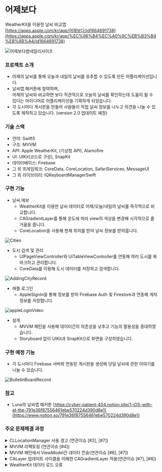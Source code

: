 # 어제보다

WeatherKit을 이용한 날씨 비교앱<br>
[https://apps.apple.com/kr/app/어제보다/id1664691738](https://apps.apple.com/kr/app/%EC%96%B4%EC%A0%9C%EB%B3%B4%EB%8B%A4/id1664691738)

![어제보다썸네일리사이즈](https://user-images.githubusercontent.com/98086074/214786381-dbb7dfd8-cb63-40d3-919a-e29f54a08cd6.png)


### 프로젝트 소개
- 어제의 날씨를 통해 오늘과 내일의 날씨를 유추할 수 있도록 만든 어플리케이션입니다.
- 날씨앱 해커톤에 참여하며, <br>어제의 날씨와 비교하면 보다 직관적으로 오늘의 날씨를 확인하는데 도움이 될 수 있다는 아이디어로 어플리케이션을 기획하게 되었습니다.
- 각 도시마다 게시판을 만들어 사람들이 직접 날씨 정보를 나누고 의견을 나눌 수 있도록 제작하고 있습니다. (version 2.0 업데이트 예정)

### 기술 스택
- 언어: Swift5
- 구조: MVVM
- API: Apple WeatherKit, (기상청 API), Alamofire
- UI: UIKit(코드로 구성), SnapKit
- 데이터베이스: Firebase
- 그 외 프레임워크: CoreData, CoreLocation, SafariServices, MessageUI
- 그 외 라이브러리: IQKeyboardManagerSwift

### 구현 기능
- 날씨 예보
  - WeatherKit을 이용한 날씨 데이터로 어제/오늘/내일의 날씨를 즉각적으로 비교합니다.
  - CAGradientLayer를 통해 온도에 따라 view의 색상을 변경해 시각적으로 즐거움을 줍니다.
  - CoreLocation을 사용해 현재 위치를 받아 날씨 정보를 받아옵니다. 

![Cities](https://user-images.githubusercontent.com/98086074/214780493-1e31d8bc-aa90-45a5-8f21-9d28b872ee11.gif)


- 도시 검색 및 관리
  - UIPageViewController와 UITableViewController를 연동해 여러 도시를 북마크하고 관리합니다.
  - CoreData를 이용해 도시 데이터를 저장하고 검색합니다.
        
![AddingCityRecord](https://user-images.githubusercontent.com/98086074/214780526-9eb05788-f750-4739-a035-fba658dbcc24.gif)

- 애플 로그인
  - AppleSignIn을 통해 정보를 받아 Firebase Auth 및 Firestore과 연동해 계저 정보를 저장합니다.
  
![appleLoginVideo](https://user-images.githubusercontent.com/98086074/219002123-a0323b4b-3fe5-40ae-8d4b-b7f571276799.gif)

        
- 설계
  - MVVM 패턴을 사용해 데이터간의 의존성을 낮추고 기능의 활용성을 증대하였습니다.
  - Storyboard 없이 UIKit과 SnapKit으로 화면을 구성하였습니다.
  
### 구현 예정 기능
- 각 도시마다 Firebase 서버와 연동된 게시판을 생성해 당일 날씨에 관한 이야기를 나눌 수 있습니다.

![BulletinBoardRecord](https://user-images.githubusercontent.com/98086074/214780543-e7a1e43b-4592-442f-b460-de3efaf6a3d5.gif)


### 참고
- Luna의 날씨앱 해커톤 [https://cyber-patient-404.notion.site/1-iOS-with-at-the-791e36f87556461ebe570224d390d8e1](https://www.notion.so/791e36f87556461ebe570224d390d8e1)
    
### 주요 문제해결 과정

<details>
<summary>CLLocationManager 사용 경고 (연관이슈 [#2], [#7])</summary>
<div markdown="1">

- 문제 발생 :
  - Xcode 버전에 따른 CoreLocation 사용 방식의 차이로 인해 경고 발생.
  - CoreLocation은 location의 허용을 받는 delegate와 메서드가 일원화되어있지 않다. 특히 Xcode14부터 iOS 버전에 따라 필요 구현을 모두 구분해놓을 필요가 있다.
  - 실행엔 지장이 없었지만, 보다 clean한 코드를 위해 수정
- 해결 :
  - 현재 locationService가 enabled인지 확인하는 코드를 버전별로 작성해 우선 처리.
  - 이후 다른 케이스를 위한 필요한 분기처리를 실행한다.
  - 코드
```swift
func checkLocationServiceAuthorizationByVersion(_ locationManager: CLLocationManager) {
            
        if #available(iOS 14.0, *) {
            if locationManager.authorizationStatus == .authorizedAlways || locationManager.authorizationStatus == .authorizedWhenInUse {
                // 여기서 위치권한이 있을때 실행할 코드 입력
                locationManager.startUpdatingLocation()
            } else {
                // 여기서 위치권환 off일때 실행할 코드 입력
                switchUserCurrentLocationAuthorization(locationManager.authorizationStatus)
                self.currentLatitude = nil
                self.currentLongitude = nil
            }
        } else {
            guard CLLocationManager.locationServicesEnabled() else {
                // 시스템 설정으로 유도하는 커스텀 얼럿
                switchUserCurrentLocationAuthorization(CLLocationManager.authorizationStatus())
                return
            }
        }
    }
    
    func switchUserCurrentLocationAuthorization(_ status: CLAuthorizationStatus) {
        switch status {
        case .notDetermined:
            // 권한 요청을 보낸다.
            locationManager.requestWhenInUseAuthorization()
                
        case .denied, .restricted:
            // 사용자가 명시적으로 권한을 거부했거나, 위치 서비스 활성화가 제한된 상태
            // 시스템 설정에서 설정값을 변경하도록 유도한다.
            // 시스템 설정으로 유도하는 커스텀 얼럿
            showRequestLocationServiceAlert()
            self.setupLayout()
            self.setupViewControllersForBookmarked(city: nil, area: nil)
        case .authorizedWhenInUse:
            // 앱을 사용중일 때, 위치 서비스를 이용할 수 있는 상태
            // manager 인스턴스를 사용하여 사용자의 위치를 가져온다.
            locationManager.startUpdatingLocation()
            
        default:
            print("Default")
        }
    }
```
                

</div>
</details>

<details>
<summary>MVVM 리팩토링 (연관이슈 [#4])</summary>
<div markdown="1">

- 문제 발생:
  - 기존 MVC 패턴으로 관리하던 구조에서 View 및 관리하는 데이터가 늘어나며 ViewController가 너무 비대해지는 문제 발생
  - 우선 ViewController를 관리하는 것 자체가 어려워지고, 차후 기능 추가 시에 더욱 부담스러워질 문제를 예비해 MVVM 패턴을 공부해 리팩토링 실행.
- 해결:
  - Observer-Subscriber 프로토콜을 사용해, VC와 VM이 서로의 객체 생성 없이 Model 데이터를 주고받는다.
  - 장점: 델리게이트 패턴과 비슷한 프로토콜 방식으로 model을 VM에서 notify하면 VC는 update하기에 의존성이 없음.
  - 단점:
    - MVVM을 갖추기 위한 러닝커브가 있다.
    - 차후 VM끼리 데이터를 주고받을 때 시점 고려 필요
  - 코드:
    - Observer / Subscriber 코드
                    
```swift
// Observer (VC)
protocol Observer {
    func update<T>(updatedValue: T)
}
// Subscriber (VM)
protocol Subscriber {
    var observer: (any Observer)? { get set }
    mutating func unSubscribe(observer: (any Observer)?)
    mutating func subscribe(observer: (any Observer)?)
    func notify<T>(updatedValue: T)
}
```
                    
- View
  - View에는 View를 구성하는 UI와, 외부(VC)에서 던져주는 Model 객체만 존재
                    

```swift
// Observer (VC)
protocol Observer {
    func update<T>(updatedValue: T)
}
// Subscriber (VM)
protocol Subscriber {
    var observer: (any Observer)? { get set }
    mutating func unSubscribe(observer: (any Observer)?)
    mutating func subscribe(observer: (any Observer)?)
    func notify<T>(updatedValue: T)
}
```
                    
- ViewModel
  - Subscriber 프로토콜 채택. 프로토콜의 메서드들에 기본값 제공.
                    
```swift
// 서브스크라이버 프로토콜 초기화. 기본값 넣어주기.

extension WeatherViewModel: Subscriber {
    func unSubscribe(observer: (Observer)?) {
        self.observer = nil
    }
    
    func subscribe(observer: (any Observer)?) {
        self.observer = observer
    }
    
    func notify<T>(updatedValue: T) {
        observer?.update(updatedValue: updatedValue)
    }
}
```
                    
- VC와 연결할 observer 객체 생성.
                    
```swift
// VC를 받을 옵저버 객체 만들어놓기 (일종의 델리게이트 프로퍼티)
internal var observer: (any Observer)?
```
                    
- ModelDataManager로부터 Model을 받아와 model객체를 초기화.
- 이렇게 초기화한 model 값을 subscriber 프로토콜의 notify를 통해 전달
                    
```swift
private var todayWeatherModel: WeatherModel = WeatherModel() {
        didSet {
            notify(updatedValue: [Day.today: todayWeatherModel])
        }
    }
```
                    
```swift
// 오늘 날씨
        DispatchQueue.global().async { [weak self] in
            guard let selfRef = self else { return }
            WeatherService.shared.fetchWeatherData(dayType: Day.today,
                                                   date: DateCalculate.yesterdayDateString,
                                                   time: "2300",
                                                   nx: selfRef.nx,
                                                   ny: selfRef.ny) { result in
                switch result {
                case .success(let weatherModel):
                    selfRef.todayWeatherModel = weatherModel
                    
                case .failure(let error):
                    print("오늘 날씨 불러오기 실패", error.localizedDescription)
                }
            }
        }
```
                    
- ViewController
  - VM에서 받아온 Model을 View에 던져주는 역할
  - 옵저버 프로토콜을 채택하고, update 함수에 전달하기 원하는 데이터 타입 구성.
  - (각) View에 데이터를 전달한다.
  - 유념 : update 함수는 subscriber 프로토콜에 notify 메서드로 연결되어 있다.이후 직접 호출되지 않음. (update 메서드에 입력받는 파라미터도 notify 메서드의 파라미터와 연결되어있음)
                        
```swift
extension WeatherViewController: Observer {
    func update<T>(updatedValue: T) {
        guard let value = updatedValue as? [Day: WeatherModel] else { return }
        DispatchQueue.main.async { [weak self] in
            switch value.first?.key {
            case .today:
                self?.mainView.todayWeatherView.weatherModel = value[.today]
            case .tomorrow:
                self?.mainView.tomorrowdayWeatherView.weatherModel = value[.tomorrow]
            case .yesterday:
                self?.mainView.yesterdayWeatherView.weatherModel = value[.yesterday]
            case .none:
                break
            }
        } 
    }
}
```
                        
- VM에게 자신이(해당 VC가) 옵저버임을 알려야 함
- VM 프로퍼티 감시자로 만들어 subscribe할 옵저버 대상을 자신으로 놓기.
                        
```swift
var viewModel: WeatherViewModel! {
        didSet {
            viewModel.subscribe(observer: self)
        }
    }
```
                        
- 이렇게 한 subscribe는 차후 해제해야 함
                        
```swift
deinit {
        viewModel.unSubscribe(observer: self)
    }
```

</div>
</details>

<details>
<summary>MVVM 패턴에서 ViewModel간 데이터 전송(연관이슈 [#6], [#7])</summary>
<div markdown="1">

- 문제 발생:
  - 날씨 정보 모델을 다루는 VM에서 데이터를 받아 CAGradientLayer를 만드는 VM 구현 목적
  - VIewModel 간에 데이터를 다루는 시점에 대한 이해 필요
- 해결:
  - VC에서 날씨 모델을 update할 때 업데이트되는 값을 이용해 CAGradientLayer VM을 초기화
  - 이후 같은 VC에서 CAGradienttLayer VM을 update
            
```swift
extension WeatherViewController: WeatherKitObserver {
    func weatherKitUpdate<T>(updateValue: T) {
        guard let value = updateValue as? [Day:WeatherKitModel] else { return }
        DispatchQueue.main.async {
            switch value.first?.key {
            case .today:
                self.mainView.todayWeatherView.weatherKitModel = value[.today]
                self.colorsViewModel = .init(weatherKitModel: [.today: value[.today]] )
            case .yesterday:
                self.mainView.todayWeatherView.yesterdayDegree = value[.yesterday]?.temperature
                self.mainView.yesterdayWeatherView.weatherKitModel = value[.yesterday]
                self.colorsViewModel = .init(weatherKitModel: [.yesterday: value[.yesterday]])
            case .tomorrow:
                self.mainView.tomorrowdayWeatherView.weatherKitModel = value[.tomorrow]
                self.colorsViewModel = .init(weatherKitModel: [.tomorrow: value[.tomorrow]])
            case .none:
                break
            }
        }
    }
}

extension WeatherViewController: ColorsObserver {
    func colorsUpdate<T>(updateValue: T) {
        guard let value = updateValue as? [Day: CAGradientLayer] else { return }
        DispatchQueue.main.async { [weak self] in
            guard let self else { return }
            switch value.first?.key {
            case .today :
                self.mainView.todayWeatherView.backgroundGradientLayer = value[.today]
                // 여기서 불레틴뷰컨한테 값을 넘겨줘야하는데.... 뷰컨객체를 생성해야 한다고...? 그건아닌거같은데...
                
            case .yesterday:
                self.mainView.yesterdayWeatherView.backgroundGradientLayer = value[.yesterday]
            case .tomorrow:
                self.mainView.tomorrowdayWeatherView.backgroundGradientLayer = value[.tomorrow]
            case .none:
                break
            }
        }
    }
}
```
            

</div>
</details>

<details>
<summary>CALayer 업데이트 사이클을 이해한 CAGradientLayer 적용(연관이슈 [#7], [#8])</summary>
<div markdown="1">

- 문제 발생:
  - CAGradientLayer VM에서 데이터를 받아와도 layer에 적용되지 않음
  - view의 frame을 읽어오는 lifecycle과 layer 업데이트 시점, 그리고 여타 UI 요소들과 다른 CALayer 속성 이해 필요.
  - LayoutSubviews()를 직접 호출 시 실행 가능하지만, 데이터 과부화로 앱이 멈추는 현상 발생
- 해결:
  - View의 layoutIfNeeded() 메서드에 VM에서 받아온 데이터로 UI 업데이트 내용 작성
  - View의 CAGradientLayer 모델에 속성감시자로 layoutIfNeeded() 실행
  - 코드
```swift
var backgroundGradientLayer: CAGradientLayer? {
        didSet {
            self.layoutIfNeeded()
        }
    }

override func layoutIfNeeded() {
        super.layoutIfNeeded()
        self.setupBackgroundLayer()
    }

func setupBackgroundLayer() {
        DispatchQueue.main.async {
            if let backgroundGradientLayer = self.backgroundGradientLayer {
                if self.bounds != CGRect(x: 0.0, y: 0.0, width: 0.0, height: 0.0) {
                    print("DEBUG: frame:\(self.frame)")
                    print("DEBUG: bounds:\(self.bounds)")
                    backgroundGradientLayer.frame = self.bounds
                    print("DEBUG: backgroundGrdientFrame:\(backgroundGradientLayer.frame)")
                    self.layer.addSublayer(backgroundGradientLayer)
                    self.setupUI()
                    self.layer.borderWidth = 0
                }
            }
        }
    }
```

</div>
</details>


<details>
<summary>WeatherKit 데이터 로드 오류</summary>
<div markdown="1">

- 문제 발생:
  - Weatherkit으로 받는 어제 날짜의 날씨 데이터 로드의 간헐적 오류
  - DateFormatter 값이 아닌 UTC 기준 Date()로 값을 전달받은 후 한국 설정이 적용되는 WeatherKit의 특성상 시차에 관한 오류로 추정
- 해결:
  - 어제 날씨 로드 중 error가 발생하면 이를 catch해 기상청 api로 로드하도록 수정
  - 기존에 만들어놓았던 기상청 api 기반 날씨 모델과 웨더킷 기반 날씨 모델 통합
  - 코드
```swift
func getYesterdayWeather(location: CLLocation) async {
        do {
            let yesterday = Date() - 86400
            let yesterdayFormatted = yesterday.formatted(.dateTime.year(.twoDigits)
                                                                .month(.narrow)
                                                                .day(.defaultDigits)
                                                                .hour(.twoDigits(amPM: .narrow)))
            var yesterdayTemperature: String?
            var yesterdayHighTemperature: String?
            var yesterdayLowTemperature: String?
            var yesterdaySymbolName: String?

            let hourWeather = try await weatherService.weather(for: location, including: .hourly(startDate: yesterday, endDate: yesterday))

            hourWeather.forEach { hour in
                print("DEBUG: hourWeather:\(hour)")
                print("DEBUG: date:\(Date())")
                yesterdayTemperature = String(Int(Double(hour.temperature.formatted(.measurement(width: .narrow)).dropLast(2))?.rounded(.awayFromZero) ?? 100))
                yesterdaySymbolName = hour.symbolName
            }
            let dailyWeather = try await weatherService.weather(for: location, including: .daily(startDate: yesterday, endDate: yesterday))
            print("DEBUG: dailyWeather:\(dailyWeather)")

            yesterdayHighTemperature = String(Int((dailyWeather.first?.highTemperature.value ?? 100).rounded(.awayFromZero)))
            yesterdayLowTemperature = String(Int((dailyWeather.first?.lowTemperature.value ?? 100).rounded(.awayFromZero)))
            
            yesterdayWeatherKitModel = WeatherKitModel(temperature: yesterdayTemperature, highTemperature: yesterdayHighTemperature, lowTemperature: yesterdayLowTemperature, symbolName: yesterdaySymbolName)
        } catch {
            // WeatherKit에서 어제 날씨 데이터 오류날 시 기상청 API 접속
            print(error.localizedDescription)
            guard let gridX, let gridY else { return }
            CustomWeatherService.shared.fetchWeatherData(dayType: .yesterday,
                                                         date: DateCalculate.yesterdayDateString,
                                                         time: "0200",
                                                         nx: gridX,
                                                         ny: gridY) { result in
                switch result {
                case .success(let weatherKitModel):
                    self.yesterdayWeatherKitModel = weatherKitModel
                case .failure(let error):
                    print("DEBUG: 어제 날씨 불러오기 실패", error.localizedDescription)
                }
            }
        }
    }

```

</div>
</details>
